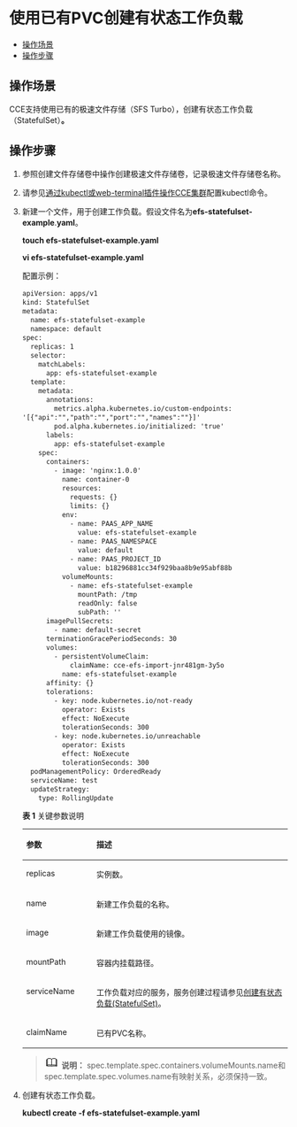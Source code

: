 # 使用已有PVC创建有状态工作负载<a name="cce_01_0273"></a>

-   [操作场景](#section1062914713566)
-   [操作步骤](#section1530655595611)

## 操作场景<a name="section1062914713566"></a>

CCE支持使用已有的极速文件存储（SFS Turbo），创建有状态工作负载（StatefulSet）**。**

## 操作步骤<a name="section1530655595611"></a>

1.  参照创建文件存储卷中操作创建极速文件存储卷，记录极速文件存储卷名称。
2.  请参见[通过kubectl或web-terminal插件操作CCE集群](通过kubectl或web-terminal插件操作CCE集群.md)配置kubectl命令。
3.  新建一个文件，用于创建工作负载。假设文件名为**efs-statefulset-example**.**yaml**。

    **touch efs-statefulset-example.yaml**

    **vi efs-statefulset-example.yaml**

    配置示例：

    ```
    apiVersion: apps/v1
    kind: StatefulSet
    metadata:
      name: efs-statefulset-example
      namespace: default
    spec:
      replicas: 1
      selector:
        matchLabels:
          app: efs-statefulset-example
      template:
        metadata:
          annotations:
            metrics.alpha.kubernetes.io/custom-endpoints: '[{"api":"","path":"","port":"","names":""}]'
            pod.alpha.kubernetes.io/initialized: 'true'
          labels:
            app: efs-statefulset-example
        spec:
          containers:
            - image: 'nginx:1.0.0'
              name: container-0
              resources:
                requests: {}
                limits: {}
              env:
                - name: PAAS_APP_NAME
                  value: efs-statefulset-example
                - name: PAAS_NAMESPACE
                  value: default
                - name: PAAS_PROJECT_ID
                  value: b18296881cc34f929baa8b9e95abf88b
              volumeMounts:
                - name: efs-statefulset-example
                  mountPath: /tmp
                  readOnly: false
                  subPath: ''
          imagePullSecrets:
            - name: default-secret
          terminationGracePeriodSeconds: 30
          volumes:
            - persistentVolumeClaim:
                claimName: cce-efs-import-jnr481gm-3y5o
              name: efs-statefulset-example
          affinity: {}
          tolerations:
            - key: node.kubernetes.io/not-ready
              operator: Exists
              effect: NoExecute
              tolerationSeconds: 300
            - key: node.kubernetes.io/unreachable
              operator: Exists
              effect: NoExecute
              tolerationSeconds: 300
      podManagementPolicy: OrderedReady
      serviceName: test
      updateStrategy:
        type: RollingUpdate
    ```

    **表 1**  关键参数说明

    <a name="table1739110557150"></a>
    <table><thead align="left"><tr id="row439135512158"><th class="cellrowborder" valign="top" width="26.42980935875217%" id="mcps1.2.3.1.1"><p id="p11391105571516"><a name="p11391105571516"></a><a name="p11391105571516"></a>参数</p>
    </th>
    <th class="cellrowborder" valign="top" width="73.57019064124783%" id="mcps1.2.3.1.2"><p id="p439255513157"><a name="p439255513157"></a><a name="p439255513157"></a>描述</p>
    </th>
    </tr>
    </thead>
    <tbody><tr id="row739215556154"><td class="cellrowborder" valign="top" width="26.42980935875217%" headers="mcps1.2.3.1.1 "><p id="p10106112010189"><a name="p10106112010189"></a><a name="p10106112010189"></a>replicas</p>
    </td>
    <td class="cellrowborder" valign="top" width="73.57019064124783%" headers="mcps1.2.3.1.2 "><p id="p23923555150"><a name="p23923555150"></a><a name="p23923555150"></a>实例数。</p>
    </td>
    </tr>
    <tr id="row18143134041612"><td class="cellrowborder" valign="top" width="26.42980935875217%" headers="mcps1.2.3.1.1 "><p id="p11431840161611"><a name="p11431840161611"></a><a name="p11431840161611"></a>name</p>
    </td>
    <td class="cellrowborder" valign="top" width="73.57019064124783%" headers="mcps1.2.3.1.2 "><p id="p714434016164"><a name="p714434016164"></a><a name="p714434016164"></a>新建工作负载的名称。</p>
    </td>
    </tr>
    <tr id="row1339295514152"><td class="cellrowborder" valign="top" width="26.42980935875217%" headers="mcps1.2.3.1.1 "><p id="p83921559156"><a name="p83921559156"></a><a name="p83921559156"></a>image</p>
    </td>
    <td class="cellrowborder" valign="top" width="73.57019064124783%" headers="mcps1.2.3.1.2 "><p id="p1839395518152"><a name="p1839395518152"></a><a name="p1839395518152"></a>新建工作负载使用的镜像。</p>
    </td>
    </tr>
    <tr id="row1339365571519"><td class="cellrowborder" valign="top" width="26.42980935875217%" headers="mcps1.2.3.1.1 "><p id="p239365513155"><a name="p239365513155"></a><a name="p239365513155"></a>mountPath</p>
    </td>
    <td class="cellrowborder" valign="top" width="73.57019064124783%" headers="mcps1.2.3.1.2 "><p id="p10393455131513"><a name="p10393455131513"></a><a name="p10393455131513"></a>容器内挂载路径。</p>
    </td>
    </tr>
    <tr id="row19843742102014"><td class="cellrowborder" valign="top" width="26.42980935875217%" headers="mcps1.2.3.1.1 "><p id="p131115042015"><a name="p131115042015"></a><a name="p131115042015"></a>serviceName</p>
    </td>
    <td class="cellrowborder" valign="top" width="73.57019064124783%" headers="mcps1.2.3.1.2 "><p id="p15831142152010"><a name="p15831142152010"></a><a name="p15831142152010"></a>工作负载对应的服务，服务创建过程请参见<a href="创建有状态负载(StatefulSet).md">创建有状态负载(StatefulSet)</a>。</p>
    </td>
    </tr>
    <tr id="row12841184262014"><td class="cellrowborder" valign="top" width="26.42980935875217%" headers="mcps1.2.3.1.1 "><p id="p15151719152119"><a name="p15151719152119"></a><a name="p15151719152119"></a>claimName</p>
    </td>
    <td class="cellrowborder" valign="top" width="73.57019064124783%" headers="mcps1.2.3.1.2 "><p id="p2831114232019"><a name="p2831114232019"></a><a name="p2831114232019"></a>已有PVC名称。</p>
    </td>
    </tr>
    </tbody>
    </table>

    >![](public_sys-resources/icon-note.gif) **说明：** 
    >spec.template.spec.containers.volumeMounts.name和spec.template.spec.volumes.name有映射关系，必须保持一致。

4.  创建有状态工作负载。

    **kubectl create -f  efs-statefulset-example.yaml**


